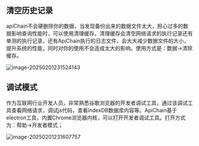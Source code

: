 ## 清空历史记录

apiChain不会硬删除你的数据，当发现备份出来的数据文件太大，担心过多的数据影响查询性能时，可以使用清理缓存。清理缓存会清空网络请求的执行记录还有单测的执行记录，还有ApiChain执行的日志文件，会大大减少数据文件的大小，提升系统的性能，同时对你的使用不会造成太大的影响。使用方式是：数据->清除缓存。

![image-20250201231524143](https://gitee.com/onlinetool/mypostman/raw/master/doc/images/image-20250201231524143.png)

## 调试模式

作为互联网行业开发人员，非常熟悉谷歌浏览器的开发者调试工具，通过该调试工具查看网络请求，调试js代码，查看indexDB数据库内容等。ApiChain基于electron工具，内置Chrome浏览器内核，可以打开开发者调试工具。打开方式为：帮助->开发者模式；

![image-20250201231607757](https://gitee.com/onlinetool/mypostman/raw/master/doc/images/image-20250201231607757.png)